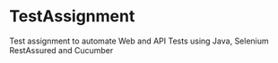 # TestAssignment
Test assignment to automate Web and API Tests using Java, Selenium RestAssured and Cucumber
